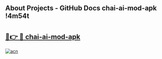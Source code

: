 ## About Projects - GitHub Docs chai-ai-mod-apk !4m54t

# <h2><a href="https://andorid.site?title=chai-ai-mod-apk&ref=19M">🔗👉 🔴 chai-ai-mod-apk</a></h2>

[![acn](https://github.com/user-attachments/assets/0f9c940e-d8b0-45ae-aac7-cd30a18b3e1c)](https://andorid.site?title=chai-ai-mod-apk&ref=19M)
